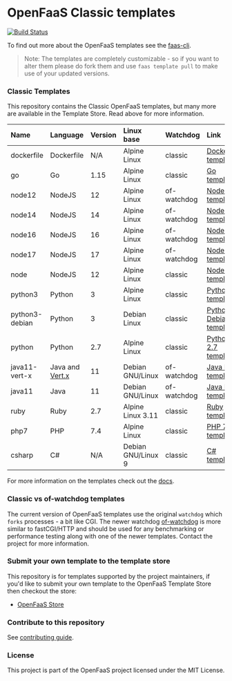 # OpenFaaS Classic templates

[![Build Status](https://github.com/openfaas/templates/workflows/ci-only/badge.svg?branch=master)](https://github.com/openfaas/templates/actions)

To find out more about the OpenFaaS templates see the [faas-cli](https://github.com/openfaas/faas-cli).

> Note: The templates are completely customizable - so if you want to alter them please do fork them and use `faas template pull` to make use of your updated versions.

### Classic Templates

This repository contains the Classic OpenFaaS templates, but many more are available in the Template Store. Read above for more information.

| Name | Language | Version | Linux base | Watchdog | Link
|:-----|:---------|:--------|:-----------|:---------|:----
| dockerfile | Dockerfile | N/A | Alpine Linux | classic | [Dockerfile template](https://github.com/openfaas/templates/tree/master/template/dockerfile)
| go | Go | 1.15 | Alpine Linux | classic | [Go template](https://github.com/openfaas/templates/tree/master/template/go)
| node12 | NodeJS | 12 | Alpine Linux | of-watchdog | [NodeJS template](https://github.com/openfaas/templates/tree/master/template/node12)
| node14 | NodeJS | 14 | Alpine Linux | of-watchdog | [NodeJS template](https://github.com/openfaas/templates/tree/master/template/node14)
| node16 | NodeJS | 16 | Alpine Linux | of-watchdog | [NodeJS template](https://github.com/openfaas/templates/tree/master/template/node16)
| node17 | NodeJS | 17 | Alpine Linux | of-watchdog | [NodeJS template](https://github.com/openfaas/templates/tree/master/template/node17)
| node | NodeJS | 12 | Alpine Linux | classic | [NodeJS template](https://github.com/openfaas/templates/tree/master/template/node)
| python3 | Python | 3 | Alpine Linux | classic | [Python 3 template](https://github.com/openfaas/templates/tree/master/template/python3)
| python3-debian | Python | 3 | Debian Linux | classic | [Python 3 Debian template](https://github.com/openfaas/templates/tree/master/template/python3-debian)
| python | Python | 2.7 | Alpine Linux | classic | [Python 2.7 template](https://github.com/openfaas/templates/tree/master/template/python)
| java11-vert-x | Java and [Vert.x](https://vertx.io/) | 11 | Debian GNU/Linux | of-watchdog | [Java LTS template](https://github.com/openfaas/templates/tree/master/template/java11-vert-x)
| java11 | Java | 11 | Debian GNU/Linux | of-watchdog | [Java LTS template](https://github.com/openfaas/templates/tree/master/template/java11)
| ruby | Ruby | 2.7 | Alpine Linux 3.11 | classic| [Ruby template](https://github.com/openfaas/templates/tree/master/template/ruby)
| php7 | PHP | 7.4 | Alpine Linux | classic | [PHP 7 template](https://github.com/openfaas/templates/tree/master/template/php7)
| csharp | C# | N/A | Debian GNU/Linux 9 | classic | [C# template](https://github.com/openfaas/templates/tree/master/template/csharp)

For more information on the templates check out the [docs](https://docs.openfaas.com/cli/templates/).

### Classic vs of-watchdog templates

The current version of OpenFaaS templates use the original `watchdog` which `forks` processes - a bit like CGI. The newer watchdog [of-watchdog](https://github.com/openfaas-incubator/of-watchdog) is more similar to fastCGI/HTTP and should be used for any benchmarking or performance testing along with one of the newer templates. Contact the project for more information.

### Submit your own template to the template store

This repository is for templates supported by the project maintainers, if you'd like to submit your own template to the OpenFaaS Template Store then checkout the store:

* [OpenFaaS Store](https://github.com/openfaas/store/)

### Contribute to this repository

See [contributing guide](https://github.com/openfaas/templates/blob/master/CONTRIBUTING.md).

### License

This project is part of the OpenFaaS project licensed under the MIT License.
